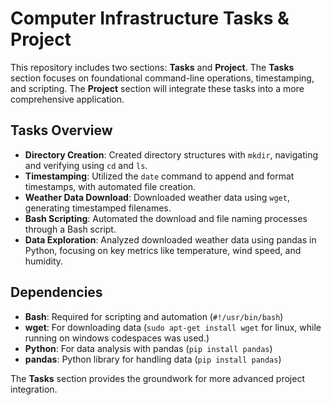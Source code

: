 # Computer Infrastructure Tasks & Project

This repository includes two sections: **Tasks** and **Project**. The **Tasks** section focuses on foundational command-line operations, timestamping, and scripting. The **Project** section will integrate these tasks into a more comprehensive application.

## Tasks Overview

- **Directory Creation**: Created directory structures with `mkdir`, navigating and verifying using `cd` and `ls`.
- **Timestamping**: Utilized the `date` command to append and format timestamps, with automated file creation.
- **Weather Data Download**: Downloaded weather data using `wget`, generating timestamped filenames.
- **Bash Scripting**: Automated the download and file naming processes through a Bash script.
- **Data Exploration**: Analyzed downloaded weather data using pandas in Python, focusing on key metrics like temperature, wind speed, and humidity.

## Dependencies
- **Bash**: Required for scripting and automation (`#!/usr/bin/bash`)
- **wget**: For downloading data (`sudo apt-get install wget` for linux, while running on windows codespaces was used.)
- **Python**: For data analysis with pandas (`pip install pandas`)
- **pandas**: Python library for handling data (`pip install pandas`) 

The **Tasks** section provides the groundwork for more advanced project integration.


